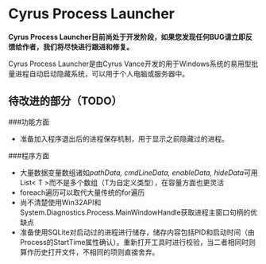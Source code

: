 # Cyrus Process Launcher

**Cyrus Process Launcher目前尚处于开发阶段，如果您发现任何BUG请立即反馈给作者，我们将尽快进行跟进和修复。**

Cyrus Process Launcher是由Cyrus Vance开发的用于Windows系统的易用型批量进程自动启动隐藏系统，可以用于个人电脑或服务器中。


## 待改进的部分（TODO）

###功能方面
+ 准备加入程序退出后的进程保存机制，用于显示之前隐藏过的进程。

###程序方面
+ 大量数据变量数组诸如*pathData, cmdLineData, enableData, hideData*可用List< T >而不是多个数组（T为自定义类型），在容量方面也更灵活
+ foreach遍历可以取代大量传统的for遍历
+ 尚不清楚使用Win32API和System.Diagnostics.Process.MainWindowHandle获取进程主窗口句柄的优缺点
+ 准备使用SQLite对启动过的进程进行储存，储存内容包括PID和启动时间（由Process的StartTime属性确认）。重新打开工具时进行校验，当二者相同时则算作历史打开文件，不相同的项则直接舍弃。